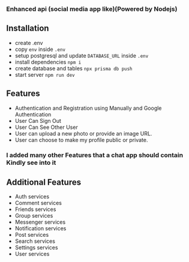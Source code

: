 ### Enhanced api (social media app like)(Powered by Nodejs)

## Installation

- create .env
- copy `env` inside `.env`
- setup postgresql and update `DATABASE_URL` inside `.env`
- install dependencies `npm i`
- create database and tables `npx prisma db push`
- start server `npm run dev`

## Features 
- Authentication and Registration using Manually and Google Authentication
- User Can Sign Out
- User Can See Other User 
- User can upload a new photo or provide an image URL.
- User can choose to make my profile public or private.

### I added many other Features that a chat app should contain Kindly see into it


## Additional Features
- Auth services
- Comment services
- Friends services
- Group services
- Messenger services
- Notification services
- Post services
- Search services
- Settings services
- User services
